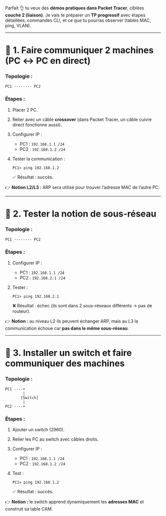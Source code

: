 Parfait 👌 tu veux des **démos pratiques dans Packet Tracer**, ciblées **couche 2 (liaison)**. Je vais te préparer un **TP progressif** avec étapes détaillées, commandes CLI, et ce que tu pourras observer (tables MAC, ping, VLAN).

---

# 🔹 1. **Faire communiquer 2 machines (PC ↔ PC en direct)**

### Topologie :

```
PC1 -------- PC2
```

### Étapes :

1. Placer 2 PC.
2. Relier avec un câble **crossover** (dans Packet Tracer, un câble cuivre direct fonctionne aussi).
3. Configurer IP :

   * PC1 : `192.168.1.1 /24`
   * PC2 : `192.168.1.2 /24`
4. Tester la communication :

   ```
   PC1> ping 192.168.1.2
   ```

   ✅ Résultat : succès.

👉 **Notion L2/L3 :** ARP sera utilisé pour trouver l’adresse MAC de l’autre PC.

---

# 🔹 2. **Tester la notion de sous-réseau**

### Topologie :

```
PC1 -------- PC2
```

### Étapes :

1. Configurer IP :

   * PC1 : `192.168.1.1 /24`
   * PC2 : `192.168.2.1 /24`
2. Tester :

   ```
   PC1> ping 192.168.2.1
   ```

   ❌ Résultat : échec (ils sont dans 2 sous-réseaux différents → pas de routeur).

👉 **Notion :** au niveau L2 ils peuvent échanger ARP, mais au L3 la communication échoue car **pas dans le même sous-réseau**.

---

# 🔹 3. **Installer un switch et faire communiquer des machines**

### Topologie :

```
PC1 ----+
        |
       [Switch]
        |
PC2 ----+
```

### Étapes :

1. Ajouter un switch (2960).
2. Relier les PC au switch avec câbles droits.
3. Configurer IP :

   * PC1 : `192.168.1.1 /24`
   * PC2 : `192.168.1.2 /24`
4. Test :

   ```
   PC1> ping 192.168.1.2
   ```

   ✅ Résultat : succès.

👉 **Notion :** le switch apprend dynamiquement les **adresses MAC** et construit sa table CAM.

